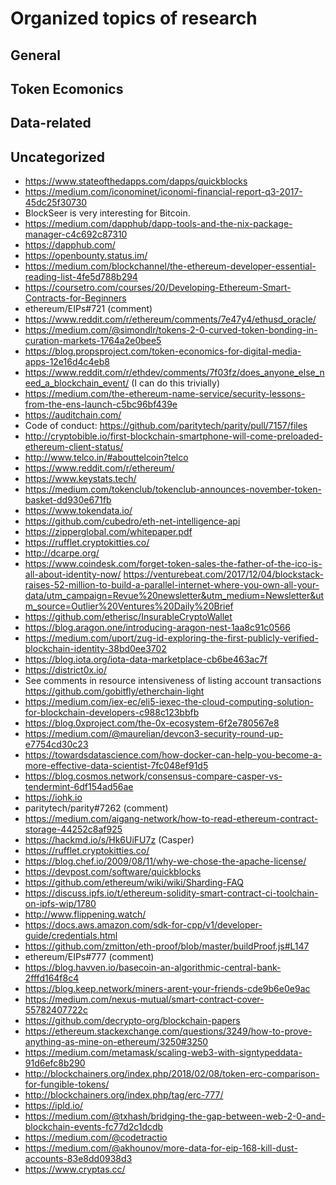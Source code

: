 # Organized topics of research

## General

## Token Ecomonics

## Data-related

## Uncategorized

- https://www.stateofthedapps.com/dapps/quickblocks
- https://medium.com/iconominet/iconomi-financial-report-q3-2017-45dc25f30730
- BlockSeer is very interesting for Bitcoin.
- https://medium.com/dapphub/dapp-tools-and-the-nix-package-manager-c4c692c87310
- https://dapphub.com/
- https://openbounty.status.im/
- https://medium.com/blockchannel/the-ethereum-developer-essential-reading-list-4fe5d788b294
- https://coursetro.com/courses/20/Developing-Ethereum-Smart-Contracts-for-Beginners
- ethereum/EIPs#721 (comment)
- https://www.reddit.com/r/ethereum/comments/7e47y4/ethusd_oracle/
- https://medium.com/@simondlr/tokens-2-0-curved-token-bonding-in-curation-markets-1764a2e0bee5
- https://blog.propsproject.com/token-economics-for-digital-media-apps-12e16d4c4eb8
- https://www.reddit.com/r/ethdev/comments/7f03fz/does_anyone_else_need_a_blockchain_event/ (I can do this trivially)
- https://medium.com/the-ethereum-name-service/security-lessons-from-the-ens-launch-c5bc96bf439e
- https://auditchain.com/
- Code of conduct: https://github.com/paritytech/parity/pull/7157/files
- http://cryptobible.io/first-blockchain-smartphone-will-come-preloaded-ethereum-client-status/
- http://www.telco.in/#abouttelcoin?telco
- https://www.reddit.com/r/ethereum/
- https://www.keystats.tech/
- https://medium.com/tokenclub/tokenclub-announces-november-token-basket-dd930e671fb
- https://www.tokendata.io/
- https://github.com/cubedro/eth-net-intelligence-api
- https://zipperglobal.com/whitepaper.pdf
- https://rufflet.cryptokitties.co/
- http://dcarpe.org/
- https://www.coindesk.com/forget-token-sales-the-father-of-the-ico-is-all-about-identity-now/
https://venturebeat.com/2017/12/04/blockstack-raises-52-million-to-build-a-parallel-internet-where-you-own-all-your-data/utm_campaign=Revue%20newsletter&utm_medium=Newsletter&utm_source=Outlier%20Ventures%20Daily%20Brief
- https://github.com/etherisc/InsurableCryptoWallet
- https://blog.aragon.one/introducing-aragon-nest-1aa8c91c0566
- https://medium.com/uport/zug-id-exploring-the-first-publicly-verified-blockchain-identity-38bd0ee3702
- https://blog.iota.org/iota-data-marketplace-cb6be463ac7f
- https://district0x.io/
- See comments in resource intensiveness of listing account transactions https://github.com/gobitfly/etherchain-light
- https://medium.com/iex-ec/eli5-iexec-the-cloud-computing-solution-for-blockchain-developers-c988c123bbfb
- https://blog.0xproject.com/the-0x-ecosystem-6f2e780567e8
- https://medium.com/@maurelian/devcon3-security-round-up-e7754cd30c23
- https://towardsdatascience.com/how-docker-can-help-you-become-a-more-effective-data-scientist-7fc048ef91d5
- https://blog.cosmos.network/consensus-compare-casper-vs-tendermint-6df154ad56ae
- https://iohk.io
- paritytech/parity#7262 (comment)
- https://medium.com/aigang-network/how-to-read-ethereum-contract-storage-44252c8af925
- https://hackmd.io/s/Hk6UiFU7z (Casper)
- https://rufflet.cryptokitties.co/
- https://blog.chef.io/2009/08/11/why-we-chose-the-apache-license/
- https://devpost.com/software/quickblocks
- https://github.com/ethereum/wiki/wiki/Sharding-FAQ
- https://discuss.ipfs.io/t/ethereum-solidity-smart-contract-ci-toolchain-on-ipfs-wip/1780
- http://www.flippening.watch/
- https://docs.aws.amazon.com/sdk-for-cpp/v1/developer-guide/credentials.html
- https://github.com/zmitton/eth-proof/blob/master/buildProof.js#L147
- ethereum/EIPs#777 (comment)
- https://blog.havven.io/basecoin-an-algorithmic-central-bank-2fffd164f8c4
- https://blog.keep.network/miners-arent-your-friends-cde9b6e0e9ac
- https://medium.com/nexus-mutual/smart-contract-cover-55782407722c
- https://github.com/decrypto-org/blockchain-papers
- https://ethereum.stackexchange.com/questions/3249/how-to-prove-anything-as-mine-on-ethereum/3250#3250
- https://medium.com/metamask/scaling-web3-with-signtypeddata-91d6efc8b290
- http://blockchainers.org/index.php/2018/02/08/token-erc-comparison-for-fungible-tokens/
- http://blockchainers.org/index.php/tag/erc-777/
- https://ipld.io/
- https://medium.com/@txhash/bridging-the-gap-between-web-2-0-and-blockchain-events-fc77d2c1dcdb
- https://medium.com/@codetractio
- https://medium.com/@akhounov/more-data-for-eip-168-kill-dust-accounts-83e8dd0938d3
- https://www.cryptas.cc/
